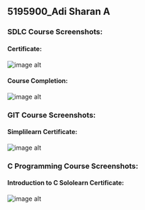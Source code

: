 ## 5195900_Adi Sharan A

### SDLC Course Screenshots:

#### Certificate:
![image alt](https://github.com/AdiSharan0712/5195900_AdiSharanA/blob/main/SDLC/SDLC%20Certificate.png?raw=true)

#### Course Completion:
![image alt](https://github.com/AdiSharan0712/5195900_AdiSharanA/blob/main/SDLC/SDLC%20Course%20Completion.png?raw=true)

### GIT Course Screenshots:

#### Simplilearn Certificate:
![image alt](https://github.com/AdiSharan0712/5195900_AdiSharanA/blob/main/GIT/Certificate/Simplilearn%20certificate.png?raw=true)

### C Programming Course Screenshots:

#### Introduction to C Sololearn Certificate:
![image alt]()
